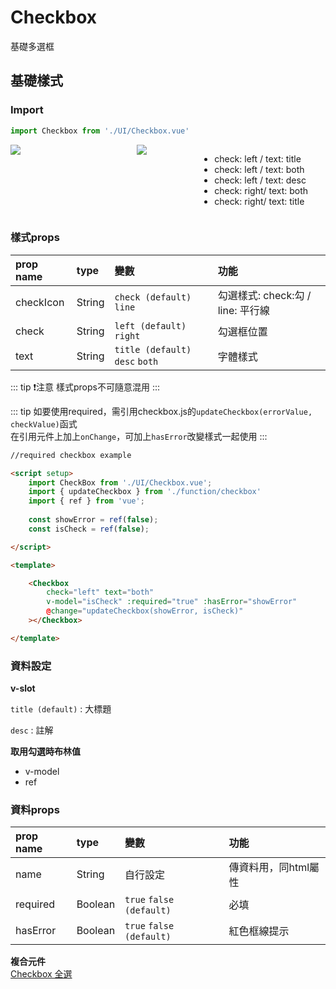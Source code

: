 # Checkbox

基礎多選框

## 基礎樣式

### Import

```jsx
import Checkbox from './UI/Checkbox.vue'
```


<div style="display: flex;">
    <div style="flex: 2;">
        <img src="../../.vuepress/public/images/checkbox_1.png">
    </div>
	<div style="flex: 1;">
        <img src="../../.vuepress/public/images/checkbox_2.png">
    </div>
    <div style="flex: 2;">
        <ul>
            <li>
                check: left / text: title
            </li>
            <li>
                check: left / text: both
            </li>
            <li>
                check: left / text: desc
            </li>
            <li>
                check: right/ text: both
            </li>
            <li>
                check: right/ text: title
            </li>
        </ul>
    </div>
</div>

<!-- - check: left / text: title
- check: left / text: both
- check: left / text: desc
- check: right/ text: both
- check: right/ text: title -->


### 樣式props
| prop name | type | 變數 | 功能 |
| :-- | :-- |:--| :--|
| checkIcon | String | `check (default)` `line` | 勾選樣式: check:勾 / line: 平行線 |
| check | String | `left (default)` `right` | 勾選框位置 |
| text | String | `title (default)` `desc` `both` | 字體樣式 |


::: tip ❗注意
 樣式props不可隨意混用 
:::



::: tip 
如要使用required，需引用checkbox.js的`updateCheckbox(errorValue, checkValue)`函式  
在引用元件上加上`onChange`，可加上`hasError`改變樣式一起使用
:::

```html
//required checkbox example

<script setup>
	import CheckBox from './UI/Checkbox.vue';
	import { updateCheckbox } from './function/checkbox'
	import { ref } from 'vue';
	
	const showError = ref(false);
	const isCheck = ref(false);

</script>

<template>

	<Checkbox 
		check="left" text="both" 
		v-model="isCheck" :required="true" :hasError="showError"
		@change="updateCheckbox(showError, isCheck)"
	></Checkbox>

</template>
```

### 資料設定

**v-slot**

`title (default)` :  大標題 

`desc` : 註解

**取用勾選時布林值**

- v-model
- ref

### 資料props
| prop name | type | 變數 | 功能 |
| :-- | :-- |:--| :--|
| name | String | 自行設定 | 傳資料用，同html屬性 |
| required | Boolean | `true` `false (default)` | 必填 |
| hasError | Boolean | `true` `false (default)` | 紅色框線提示 |

**複合元件**  
[Checkbox 全選](../compo/checkAll.md)